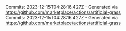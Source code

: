 Commits: 2023-12-15T04:28:16.427Z - Generated via https://github.com/marketplace/actions/artificial-grass
<br>
Commits: 2023-12-15T04:28:16.427Z - Generated via https://github.com/marketplace/actions/artificial-grass
<br>
